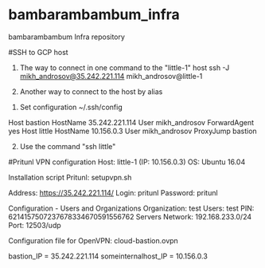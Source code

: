 # bambarambambum_infra
bambarambambum Infra repository

#SSH to GCP host
1. The way to connect in one command to the "little-1" host
ssh -J mikh_androsov@35.242.221.114 mikh_androsov@little-1

2. Another way to connect to the host by alias
1) Set configuration ~/.ssh/config

Host bastion
  HostName 35.242.221.114
  User mikh_androsov
  ForwardAgent yes
Host little
  HostName 10.156.0.3
  User mikh_androsov
  ProxyJump bastion

2) Use the command "ssh little"

#Pritunl VPN configuration
Host: little-1 (IP: 10.156.0.3)
OS: Ubuntu 16.04

Installation script Pritunl: setupvpn.sh

Address: https://35.242.221.114/
Login: pritunl
Password: pritunl

Configuration -
Users and Organizations
  Organization: test
  Users: test
  PIN: 6214157507237678334670591556762
Servers
  Network: 192.168.233.0/24
  Port: 12503/udp

Configuration file for OpenVPN: cloud-bastion.ovpn

bastion_IP = 35.242.221.114
someinternalhost_IP = 10.156.0.3

